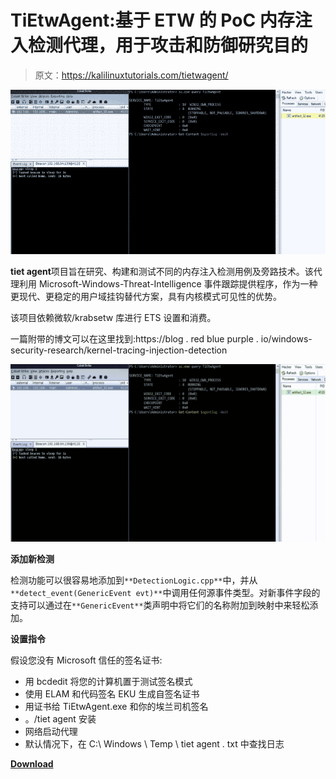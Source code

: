 # TiEtwAgent:基于 ETW 的 PoC 内存注入检测代理，用于攻击和防御研究目的

> 原文：<https://kalilinuxtutorials.com/tietwagent/>

[![TiEtwAgent : PoC Memory Injection Detection Agent Based On ETW, For Offensive And Defensive Research Purposes](img/754946bcfdba2e33709fee2cef021945.png "TiEtwAgent : PoC Memory Injection Detection Agent Based On ETW, For Offensive And Defensive Research Purposes")](https://1.bp.blogspot.com/--UEUo0TlSLA/YOkaU07lYbI/AAAAAAAAJ7Y/bVMhTOTYWQkQOkQZfNC1HuKLcZcVsXOGQCLcBGAsYHQ/s728/TiEtwAgent_2-701354.png)

**tiet agent**项目旨在研究、构建和测试不同的内存注入检测用例及旁路技术。该代理利用 Microsoft-Windows-Threat-Intelligence 事件跟踪提供程序，作为一种更现代、更稳定的用户域挂钩替代方案，具有内核模式可见性的优势。

该项目依赖微软/krabsetw 库进行 ETS 设置和消费。

一篇附带的博文可以在这里找到:https://blog . red blue purple . io/windows-security-research/kernel-tracing-injection-detection

![](img/5ec1525ba03dfcb2b457b87e7051ab60.png)

**添加新检测**

检测功能可以很容易地添加到`**DetectionLogic.cpp**`中，并从`**detect_event(GenericEvent evt)**`中调用任何源事件类型。对新事件字段的支持可以通过在`**GenericEvent**`类声明中将它们的名称附加到映射中来轻松添加。

**设置指令**

假设您没有 Microsoft 信任的签名证书:

*   用 bcdedit 将您的计算机置于测试签名模式
*   使用 ELAM 和代码签名 EKU 生成自签名证书
*   用证书给 TiEtwAgent.exe 和你的埃兰司机签名
*   。/tiet agent 安装
*   网络启动代理
*   默认情况下，在 C:\ Windows \ Temp \ tiet agent . txt 中查找日志

[**Download**](https://github.com/xinbailu/TiEtwAgent)